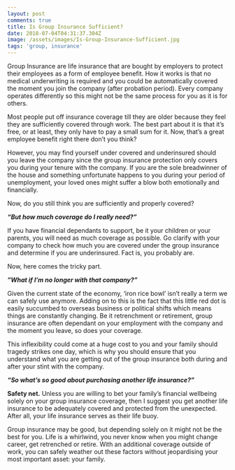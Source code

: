 ```yaml
---
layout: post
comments: true
title: Is Group Insurance Sufficient?
date: 2018-07-04T04:31:37.304Z
image: /assets/images/Is-Group-Insurance-Sufficient.jpg
tags: 'group, insurance'
---
```

Group Insurance are life insurance that are bought by employers to protect their employees as a form of employee benefit. How it works is that no medical underwriting is required and you could be automatically covered the moment you join the company (after probation period). Every company operates differently so this might not be the same process for you as it is for others.

Most people put off insurance coverage till they are older because they feel they are sufficiently covered through work. The best part about it is that it’s free, or at least, they only have to pay a small sum for it. Now, that’s a great employee benefit right there don’t you think?

However, you may find yourself under covered and underinsured should you leave the company since the group insurance protection only covers you during your tenure with the company. If you are the sole breadwinner of the house and something unfortunate happens to you during your period of unemployment, your loved ones might suffer a blow both emotionally and financially.

Now, do you still think you are sufficiently and properly covered?

***“But how much coverage do I really need?”***

If you have financial dependants to support, be it your children or your parents, you will need as much coverage as possible. Go clarify with your company to check how much you are covered under the group insurance and determine if you are underinsured. Fact is, you probably are.

Now, here comes the tricky part.

***”What if I’m no longer with that company?”***

Given the current state of the economy, ‘iron rice bowl’ isn’t really a term we can safely use anymore. Adding on to this is the fact that this little red dot is easily succumbed to overseas business or political shifts which means things are constantly changing. Be it retrenchment or retirement, group insurance are often dependant on your employment with the company and the moment you leave, so does your coverage.

This inflexibility could come at a huge cost to you and your family should tragedy strikes one day, which is why you should ensure that you understand what you are getting out of the group insurance both during and after your stint with the company.

***“So what’s so good about purchasing another life insurance?”***

**Safety net.** Unless you are willing to bet your family’s financial wellbeing solely on your group insurance coverage, then I suggest you get another life insurance to be adequately covered and protected from the unexpected. After all, your life insurance serves as their life buoy.

Group insurance may be good, but depending solely on it might not be the best for you. Life is a whirlwind, you never know when you might change career, get retrenched or retire. With an additional coverage outside of work, you can safely weather out these factors without jeopardising your most important asset: your family.
